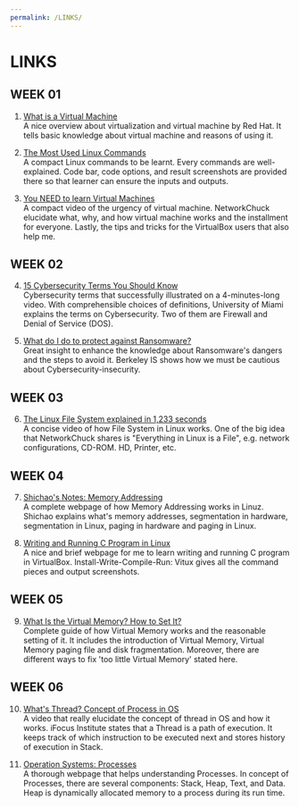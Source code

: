 ```yaml
---
permalink: /LINKS/
---
```


# LINKS

## WEEK 01

1. [What is a Virtual Machine](https://www.redhat.com/en/topics/virtualization/what-is-a-virtual-machine)<br>
A nice overview about virtualization and virtual machine by Red Hat.
It tells basic knowledge about virtual machine and reasons of using it.

2. [The Most Used Linux Commands](https://kinsta.com/blog/linux-commands/)<br>
A compact Linux commands to be learnt. Every commands are well-explained.
Code bar, code options, and result screenshots are provided there so that
learner can ensure the inputs and outputs.

3. [You NEED to learn Virtual Machines](https://www.youtube.com/watch?v=wX75Z-4MEoM)<br>
A compact video of the urgency of virtual machine. NetworkChuck elucidate what, 
why, and how virtual machine works and the installment for everyone. Lastly,
the tips and tricks for the VirtualBox users that also help me.

## WEEK 02

4. [15 Cybersecurity Terms You Should Know](https://www.youtube.com/watch?v=wRQorGs2HUw)<br>
Cybersecurity terms that successfully illustrated on a 4-minutes-long video.
With comprehensible choices of definitions, University of Miami explains the terms on
Cybersecurity. Two of them are Firewall and Denial of Service (DOS).

5. [What do I do to protect against Ransomware?](https://security.berkeley.edu/faq/ransomware/what-do-i-do-protect-against-ransomware )<br>
Great insight to enhance the knowledge about Ransomware's dangers and the steps 
to avoid it. Berkeley IS shows how we must be cautious about Cybersecurity-insecurity.

## WEEK 03

6. [The Linux File System explained in 1,233 seconds](https://www.youtube.com/watch?v=A3G-3hp88mo)<br>
A concise video of how File System in Linux works. One of the big idea that NetworkChuck
shares is "Everything in Linux is a File", e.g. network configurations, CD-ROM. HD, Printer, etc.

## WEEK 04

7. [Shichao's Notes: Memory Addressing](https://notes.shichao.io/utlk/ch2/)<br>
A complete webpage of how Memory Addressing works in Linuz. Shichao explains what's
memory addresses, segmentation in hardware, segmentation in Linux, paging in hardware 
and paging in Linux.

8. [Writing and Running C Program in Linux](https://vitux.com/how-to-write-and-run-a-c-program-in-linux/)<br>
A nice and brief webpage for me to learn writing and running C program in VirtualBox.
Install-Write-Compile-Run: Vitux gives all the command pieces and output screenshots.

## WEEK 05

9. [What Is the Virtual Memory? How to Set It?](https://www.minitool.com/lib/virtual-memory.html)<br>
Complete guide of how Virtual Memory works and the reasonable setting of it. It includes
the introduction of Virtual Memory, Virtual Memory paging file and disk fragmentation. Moreover,
there are different ways to fix 'too little Virtual Memory' stated here.

## WEEK 06

10. [What's Thread? Concept of Process in OS](https://www.youtube.com/watch?v=RDr7xCunN80)<br>
A video that really elucidate the concept of thread in OS and how it works. 
iFocus Institute states that a Thread is a path of execution. It keeps track of
which instruction to be executed next and stores history of execution in Stack.

11. [Operation Systems: Processes](https://www.tutorialspoint.com/operating_system/os_processes.htm)<br>
A thorough webpage that helps understanding Processes. In concept of Processes,
there are several components: Stack, Heap, Text, and Data. Heap is dynamically allocated
memory to a process during its run time.
